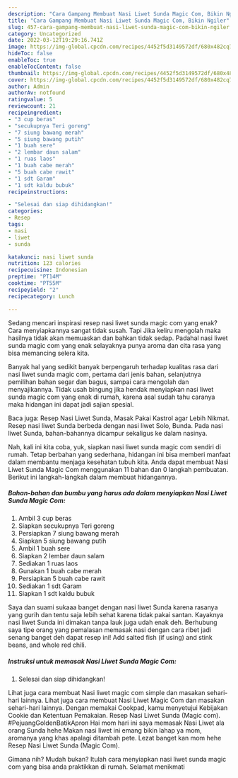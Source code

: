 ```yaml
---
description: "Cara Gampang Membuat Nasi Liwet Sunda Magic Com, Bikin Ngiler"
title: "Cara Gampang Membuat Nasi Liwet Sunda Magic Com, Bikin Ngiler"
slug: 457-cara-gampang-membuat-nasi-liwet-sunda-magic-com-bikin-ngiler
category: Uncategorized
date: 2022-03-12T19:29:16.741Z
image: https://img-global.cpcdn.com/recipes/4452f5d3149572df/680x482cq70/nasi-liwet-sunda-magic-com-foto-resep-utama.jpg
hideToc: false
enableToc: true
enableTocContent: false
thumbnail: https://img-global.cpcdn.com/recipes/4452f5d3149572df/680x482cq70/nasi-liwet-sunda-magic-com-foto-resep-utama.jpg
cover: https://img-global.cpcdn.com/recipes/4452f5d3149572df/680x482cq70/nasi-liwet-sunda-magic-com-foto-resep-utama.jpg
author: Admin
authorAv: notfound
ratingvalue: 5
reviewcount: 21
recipeingredient:
- "3 cup beras"
- "secukupnya Teri goreng"
- "7 siung bawang merah"
- "5 siung bawang putih"
- "1 buah sere"
- "2 lembar daun salam"
- "1 ruas laos"
- "1 buah cabe merah"
- "5 buah cabe rawit"
- "1 sdt Garam"
- "1 sdt kaldu bubuk"
recipeinstructions:

- "Selesai dan siap dihidangkan!"
categories:
- Resep
tags:
- nasi
- liwet
- sunda

katakunci: nasi liwet sunda 
nutrition: 123 calories
recipecuisine: Indonesian
preptime: "PT14M"
cooktime: "PT55M"
recipeyield: "2"
recipecategory: Lunch

---
```



Sedang mencari inspirasi resep nasi liwet sunda magic com yang enak? Cara menyiapkannya sangat tidak susah. Tapi Jika keliru mengolah maka hasilnya tidak akan memuaskan dan bahkan tidak sedap. Padahal nasi liwet sunda magic com yang enak selayaknya punya aroma dan cita rasa yang bisa memancing selera kita.


Banyak hal yang sedikit banyak berpengaruh terhadap kualitas rasa dari nasi liwet sunda magic com, pertama dari jenis bahan, selanjutnya pemilihan bahan segar dan bagus, sampai cara mengolah dan menyajikannya. Tidak usah bingung jika hendak menyiapkan nasi liwet sunda magic com yang enak di rumah, karena asal sudah tahu caranya maka hidangan ini dapat jadi sajian spesial.

Baca juga: Resep Nasi Liwet Sunda, Masak Pakai Kastrol agar Lebih Nikmat. Resep nasi liwet Sunda berbeda dengan nasi liwet Solo, Bunda. Pada nasi liwet Sunda, bahan-bahannya dicampur sekaligus ke dalam nasinya.


Nah, kali ini kita coba, yuk, siapkan nasi liwet sunda magic com sendiri di rumah. Tetap berbahan yang sederhana, hidangan ini bisa memberi manfaat dalam membantu menjaga kesehatan tubuh kita. Anda dapat membuat Nasi Liwet Sunda Magic Com menggunakan 11 bahan dan 0 langkah pembuatan. Berikut ini langkah-langkah dalam membuat hidangannya.

<!--inarticleads1-->

##### Bahan-bahan dan bumbu yang harus ada dalam menyiapkan Nasi Liwet Sunda Magic Com:

1. Ambil 3 cup beras
1. Siapkan secukupnya Teri goreng
1. Persiapkan 7 siung bawang merah
1. Siapkan 5 siung bawang putih
1. Ambil 1 buah sere
1. Siapkan 2 lembar daun salam
1. Sediakan 1 ruas laos
1. Gunakan 1 buah cabe merah
1. Persiapkan 5 buah cabe rawit
1. Sediakan 1 sdt Garam
1. Siapkan 1 sdt kaldu bubuk


Saya dan suami sukaaa banget dengan nasi liwet Sunda karena rasanya yang gurih dan tentu saja lebih sehat karena tidak pakai santan. Kayaknya nasi liwet Sunda ini dimakan tanpa lauk juga udah enak deh. Berhubung saya tipe orang yang pemalasan memasak nasi dengan cara ribet jadi senang banget deh dapat resep ini! Add salted fish (if using) and stink beans, and whole red chili. 

<!--inarticleads2-->

##### Instruksi untuk memasak Nasi Liwet Sunda Magic Com:


1. Selesai dan siap dihidangkan!

Lihat juga cara membuat Nasi liwet magic com simple dan masakan sehari-hari lainnya. Lihat juga cara membuat Nasi Liwet Magic Com dan masakan sehari-hari lainnya. Dengan memakai Cookpad, kamu menyetujui Kebijakan Cookie dan Ketentuan Pemakaian. Resep Nasi Liwet Sunda (Magic com). #PejuangGoldenBatikApron Hai mom hari ini saya memasak Nasi Liwet ala orang Sunda hehe Makan nasi liwet ini emang bikin lahap ya mom, aromanya yang khas apalagi ditambah pete. Lezat banget kan mom hehe Resep Nasi Liwet Sunda (Magic Com). 

Gimana nih? Mudah bukan? Itulah cara menyiapkan nasi liwet sunda magic com yang bisa anda praktikkan di rumah. Selamat menikmati
